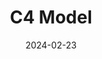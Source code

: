---
title: C4 Model
description: Understand the C4 Model for visualizing software architecture.
date: 2024-02-23
draft: true
tags:
  - architecture
  - c4 model
---